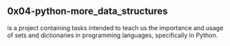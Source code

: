 ## 0x04-python-more_data_structures
is a project containing tasks intended to teach us the importance and usage of sets and dictionaries in programming languages, specifically in Python.
